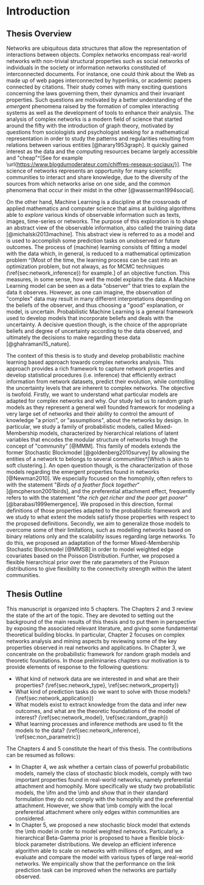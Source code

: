 # Introduction


## Thesis Overview

Networks are ubiquitous data structures that allow the representation of interactions between objects. Complex networks encompass real-world networks with non-trivial structural properties such as social networks of individuals in the society or information networks constituted of interconnected documents. For instance, one could think about the Web as made up of web pages interconnected by hyperlinks, or academic papers connected by citations. Their study comes with many exciting questions concerning the laws governing them, their dynamics and their invariant properties. Such questions are motivated by a better understanding of the *emergent* phenomena raised by the formation of complex interacting systems as well as the development of tools to enhance their analysis. The analysis of complex networks is a modern field of science that started around the fifty with the introduction of graph theory, motivated by questions from sociologists and psychologist seeking for a mathematical representation in order to study the patterns and regularities resulting from relations between various entities [@harary1953graph]. It quickly gained interest as the data and the computing resources became largely accessible and "cheap"^[See for example \url{https://www.blogdumoderateur.com/chiffres-reseaux-sociaux/}]. The science of networks represents an opportunity for many scientific communities to interact and share knowledge, due to the diversity of the sources from which networks arise on one side, and the common phenomena that occur in their midst in the other [@wasserman1994social].

On the other hand, Machine Learning is a discipline at the crossroads of applied mathematics and computer science that aims at building algorithms able to *explore* various kinds of observable information such as texts, images, time-series or networks.
The purpose of this exploration is to shape an abstract view of the observable information, also called the training data [@michalski2013machine]. This abstract view is referred to as a model and is used to accomplish some prediction tasks on unobserved or future outcomes.
The process of (machine) learning consists of fitting a model with the data which, in general, is reduced to a mathematical optimization problem ^[Most of the time, the learning process can be cast into an optimization problem, but not always, as for MCMC techniques (\ref{sec:network_inference}) for example.] of an objective function. This measures, in some sense, how well the model explains the data. A Machine Learning model can be seen as a data "observer" that tries to explain the data it observes. However, as one can imagine, the observation of "complex" data may result in many different interpretations depending on the beliefs of the observer, and thus choosing a "good" explanation, or model, is uncertain. Probabilistic Machine Learning is a general framework used to develop models that incorporate beliefs and deals with the uncertainty. A decisive question though, is the choice of the appropriate beliefs and degree of uncertainty according to the data observed, and ultimately the decisions to make regarding these data [@ghahramani15_nature].

The context of this thesis is to study and develop probabilistic machine learning based approach towards complex networks analysis. This approach provides a rich framework to capture network properties and develop statistical procedures (i.e. inference) that efficiently extract information from network datasets, predict their evolution, while controlling the uncertainty levels that are inherent to complex networks.
The objective is twofold.
Firstly, we want to understand what particular models are adapted for complex networks and why. Our study led us to random graph models as they represent a general well founded framework for modeling a very large set of networks and their ability to control the amount of knowledge "a priori", or "assumptions", about the networks by design.  In particular, we study a family of probabilistic models, called Mixed-Membership models, characterized by hierarchical relations of latent variables that encodes the modular structure of networks trough the concept of "community" [@MMM]. This family of models extends the former Stochastic Blockmodel [@goldenberg2010survey] by allowing the entities of a network to belongs to several communities^[Which is akin to soft clustering.]. An open question though, is the characterization of those models regarding the emergent properties found in networks [@Newman2010]. We especially focused on the homophily, often refers to with the statement "*Birds of a feather flock together*" [@mcpherson2001birds], and the preferential attachment effect, frequently refers to with the statement "*the rich get richer and the poor get poorer*" [@barabasi1999emergence]. We proposed in this direction, formal definitions of those properties adapted to the probabilistic framework and we study to what extent the models satisfy those properties with respect to the proposed definitions.
Secondly, we aim to generalize those models to overcome some of their limitations, such as modelling networks based on binary relations only and the scalability issues regarding large networks. To do this, we proposed an adaptation of the former Mixed-Membership Stochastic Blockmodel [@MMSB] in order to model weighted edge covariates based on the Poisson Distribution. Further, we proposed a flexible hierarchical prior over the rate parameters of the Poisson distributions to give flexibility to the connectivity strength within the latent communities.

## Thesis Outline

This manuscript is organized into 5 chapters. 
The Chapters 2 and 3 review the state of the art of the topic. They are devoted to setting out the background of the main results of this thesis and to put them in perspective by exposing the associated relevant literature, and giving some fundamental theoretical building blocks. In particular, Chapter 2 focuses on complex networks analysis and mining aspects by reviewing some of the key properties observed in real networks and applications. In Chapter 3, we concentrate on the probabilistic framework for random graph models and theoretic foundations. In those preliminaries chapters our motivation is to provide elements of response to the following questions:

* What kind of network data are we interested in and what are their properties? (\ref{sec:network_type}, \ref{sec:network_property})
* What kind of prediction tasks do we want to solve with those models?  (\ref{sec:network_application})
* What models exist to extract knowledge from the data and infer new outcomes, and what are the theoretic foundations of the model of interest? (\ref{sec:network_model}, \ref{sec:random_graph})
* What learning processes and inference methods are used to fit the models to the data? (\ref{sec:network_inference}, \ref{sec:non_parametric})

The Chapters 4 and 5 constitute the heart of this thesis. The contributions can be resumed as follows:

* In Chapter 4, we ask whether a certain class of powerful probabilistic models, namely the class of stochastic block models, comply with two important properties found in real-world networks, namely preferential attachment and homophily. More specifically we study two probabilistic models, the \ifm and the \imb and show that in their standard formulation they do not comply with the homophily and the preferential attachment. However, we show that \imb comply with the local preferential attachment where only edges within communities are considered.
* In Chapter 5, we proposed a new stochastic block model that extends the \imb model in order to model weighted networks. Particularly, a hierarchical Beta-Gamma prior is proposed to have a flexible block-block parameter distributions. We develop an efficient inference algorithm able to scale on networks with millions of edges, and we evaluate and compare the model with various types of large real-world networks. We empirically show that the performance on the link prediction task can be improved when the networks are partially observed.

<!--In chapter 6, we present our model implementation through a platform that we released under an open source license. The platform implement a design pattern to help the development and sharing of complex experiments.-->



